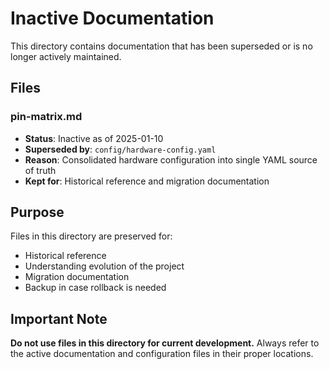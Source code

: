 # Inactive Documentation

This directory contains documentation that has been superseded or is no longer actively maintained.

## Files

### pin-matrix.md
- **Status**: Inactive as of 2025-01-10
- **Superseded by**: `config/hardware-config.yaml`
- **Reason**: Consolidated hardware configuration into single YAML source of truth
- **Kept for**: Historical reference and migration documentation

## Purpose

Files in this directory are preserved for:
- Historical reference
- Understanding evolution of the project
- Migration documentation
- Backup in case rollback is needed

## Important Note

**Do not use files in this directory for current development.** Always refer to the active documentation and configuration files in their proper locations.
